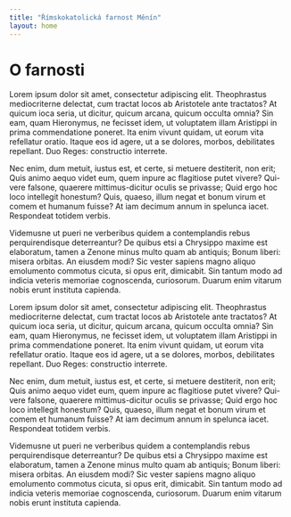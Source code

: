 ```yaml
---
title: "Římskokatolická farnost Měnín"
layout: home
---
```

# O farnosti
Lorem ipsum dolor sit amet, consectetur adipiscing elit. Theophrastus mediocriterne delectat, cum tractat locos ab Aristotele ante tractatos? At quicum ioca seria, ut dicitur, quicum arcana, quicum occulta omnia? Sin eam, quam Hieronymus, ne fecisset idem, ut voluptatem illam Aristippi in prima commendatione poneret. Ita enim vivunt quidam, ut eorum vita refellatur oratio. Itaque eos id agere, ut a se dolores, morbos, debilitates repellant. Duo Reges: constructio interrete.
 
Nec enim, dum metuit, iustus est, et certe, si metuere destiterit, non erit; Quis animo aequo videt eum, quem inpure ac flagitiose putet vivere? Qui-vere falsone, quaerere mittimus-dicitur oculis se privasse; Quid ergo hoc loco intellegit honestum? Quis, quaeso, illum negat et bonum virum et comem et humanum fuisse? At iam decimum annum in spelunca iacet. Respondeat totidem verbis.
 
Videmusne ut pueri ne verberibus quidem a contemplandis rebus perquirendisque deterreantur? De quibus etsi a Chrysippo maxime est elaboratum, tamen a Zenone minus multo quam ab antiquis; Bonum liberi: misera orbitas. An eiusdem modi? Sic vester sapiens magno aliquo emolumento commotus cicuta, si opus erit, dimicabit. Sin tantum modo ad indicia veteris memoriae cognoscenda, curiosorum. Duarum enim vitarum nobis erunt instituta capienda.
 
Lorem ipsum dolor sit amet, consectetur adipiscing elit. Theophrastus mediocriterne delectat, cum tractat locos ab Aristotele ante tractatos? At quicum ioca seria, ut dicitur, quicum arcana, quicum occulta omnia? Sin eam, quam Hieronymus, ne fecisset idem, ut voluptatem illam Aristippi in prima commendatione poneret. Ita enim vivunt quidam, ut eorum vita refellatur oratio. Itaque eos id agere, ut a se dolores, morbos, debilitates repellant. Duo Reges: constructio interrete.
 
Nec enim, dum metuit, iustus est, et certe, si metuere destiterit, non erit; Quis animo aequo videt eum, quem inpure ac flagitiose putet vivere? Qui-vere falsone, quaerere mittimus-dicitur oculis se privasse; Quid ergo hoc loco intellegit honestum? Quis, quaeso, illum negat et bonum virum et comem et humanum fuisse? At iam decimum annum in spelunca iacet. Respondeat totidem verbis.

Videmusne ut pueri ne verberibus quidem a contemplandis rebus perquirendisque deterreantur? De quibus etsi a Chrysippo maxime est elaboratum, tamen a Zenone minus multo quam ab antiquis; Bonum liberi: misera orbitas. An eiusdem modi? Sic vester sapiens magno aliquo emolumento commotus cicuta, si opus erit, dimicabit. Sin tantum modo ad indicia veteris memoriae cognoscenda, curiosorum. Duarum enim vitarum nobis erunt instituta capienda.
